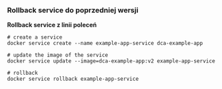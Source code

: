 ### Rollback service do poprzedniej wersji

**Rollback service z linii poleceń**

```shell script
# create a service
docker service create --name example-app-service dca-example-app

# update the image of the service
docker service update --image=dca-example-app:v2 example-app-service

# rollback
docker service rollback example-app-service
```

